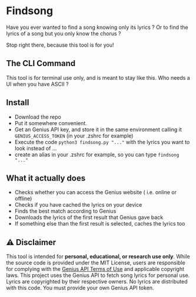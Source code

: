 # Findsong

Have you ever wanted to find a song knowing only its lyrics ? Or to find the lyrics of a song but you only know the chorus ?

Stop right there, because this tool is for you!

## The CLI Command
This tool is for terminal use only, and is meant to stay like this. Who needs a UI when you have ASCII ?

## Install
- Download the repo
- Put it somewhere convenient.
- Get an Genius API key, and store it in the same environment calling it `GENIUS_ACCESS_TOKEN` (in your .zshrc for example)
- Execute the code `python3 findsong.py "..."` with the lyrics you want to look instead of ...
- create an alias in your .zshrc for example, so you can type `findsong "..."`

## What it actually does
- Checks whether you can access the Genius website ( i.e. online or offline)
- Checks if you have cached the lyrics on your device
- Finds the best match according to Genius
- Downloads the lyrics of the first result that Genius gave back
- If something else than the first result is selected, caches the lyrics too

## ⚠️ Disclaimer
This tool is intended for **personal, educational, or research use only**.
While the source code is provided under the MIT License, users are responsible for complying with the [Genius API Terms of Use](https://genius.com/static/terms) and applicable copyright laws.
This project uses the Genius API to fetch song lyrics for personal use.
Lyrics are copyrighted by their respective owners.
No lyrics are distributed with this code.
You must provide your own Genius API token.
